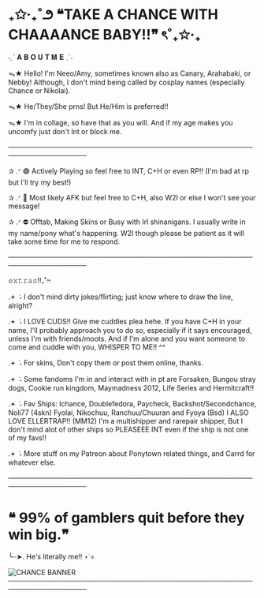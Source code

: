 # ₊✩‧₊˚౨ **❝TAKE A CHANCE WITH CHAAAANCE BABY!!❞** ৎ˚₊✩‧₊
˗ˏˋ 𝐀 𝐁 𝐎 𝐔 𝐓  𝐌 𝐄 ˎˊ˗

ᯓ★ Hello! I'm Neeo/Amy, sometimes known also as Canary, Arahabaki, or Nebby! Although, I don't mind being called by cosplay names (especially Chance or Nikolai).

ᯓ★ He/They/She prns! But He/Him is preferred!!

ᯓ★ I'm in collage, so have that as you will. And if my age makes you uncomfy just don't Int or block me.

──────────────────────────────────────────────────────────────────

✰ .ᐟ 🟢 Actively Playing so feel free to INT, C+H or even RP!! (I'm bad at rp but I'll try my best!)

✰ .ᐟ 🌙 Most likely AFK but feel free to C+H, also W2I or else I won't see your message!

✰ .ᐟ ⛔ Offtab, Making Skins or Busy with Irl shinanigans. I usually write in my name/pony what's happening. W2I though please be patient as it will take some time for me to respond.

──────────────────────────────────────────────────────────────────

𝚎𝚡𝚝𝚛𝚊𝚜‼₊˚ෆ 

.𖥔 ݁ ˖ I don't mind dirty jokes/flirting; just know where to draw the line, alright?

.𖥔 ݁ ˖ I LOVE CUDS!! Give me cuddles plea hehe. If you have C+H in your name, I'll probably approach you to do so, especially if it says encouraged, unless I'm with friends/moots. And if I'm alone and you want someone to come and cuddle with you, WHISPER TO ME!! ^^

.𖥔 ݁ ˖ For skins, Don't copy them or post them online, thanks.

.𖥔 ݁ ˖ Some fandoms I'm in and interact with in pt are Forsaken, Bungou stray dogs, Cookie run kingdom, Maymadness 2012, Life Series and Hermitcraft!!

.𖥔 ݁ ˖ Fav Ships: Ichance, Doublefedora, Paycheck, Backshot/Secondchance, Noli77 (4skn) Fyolai, Nikochuu, Ranchuu/Chuuran and Fyoya (Bsd) I ALSO LOVE ELLERTRAP!! (MM12) I'm a multishipper and rarepair shipper, But I don't mind alot of other ships so PLEASEEE INT even if the ship is not one of my favs!!

.𖥔 ݁ ˖ More stuff on my Patreon about Ponytown related things, and Carrd for whatever else.

──────────────────────────────────────────────────────────────────

# ❝ 99% of gamblers quit before they win big.❞ 

╰┈➤. He's literally me!! ⋆˙⟡

![CHANCE BANNER](https://github.com/user-attachments/assets/1e63390e-b3b0-4574-8a35-dd2965aff10a)
──────────────────────────────────────────────────────────────────
